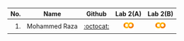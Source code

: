 

| No.  | Name | Github |Lab 2(A) | Lab 2(B) |
| ---: | ----------------------------------------- | :----------------------: | :----------------------: | :----------------------: | 
| 1.   | Mohammed Raza         |  [:octocat:](https://github.com/DSRaza403) |<a href="/Lab 2/Lab2A_Mohammed_Raza.ipynb"><img src="../colab.png" width="24px" height="24px"></a> | <a href="/Lab 2/Lab2B_Mohammed_Raza.ipynb"><img src="../colab.png" width="24px" height="24px"></a> | 

